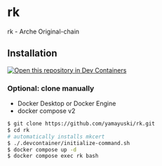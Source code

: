 # rk

rk - Arche Original-chain

## Installation

[![Open this repository in Dev Containers](https://img.shields.io/static/v1?label=Dev%20Containers&message=Open&color=blue)](https://vscode.dev/redirect?url=vscode://ms-vscode-remote.remote-containers/cloneInVolume?url=https://github.com/yamayuski/rk)

### Optional: clone manually

- Docker Desktop or Docker Engine
- docker compose v2

```sh
$ git clone https://github.com/yamayuski/rk.git
$ cd rk
# automatically installs mkcert
$ ./.devcontainer/initialize-command.sh
$ docker compose up -d
$ docker compose exec rk bash
```
